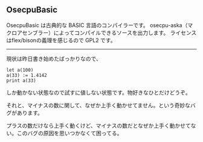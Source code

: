 ## OsecpuBasic

OsecpuBasic は古典的な BASIC 言語のコンパイラーです。
osecpu-aska（マクロアセンブラー）によってコンパイルできるソースを出力します。
ライセンスはflex/bisonの義理を感じるので GPL2 です。

***

現状は昨日書き始めたばっかりなので、

    let a(100)
    a(33) := 1.4142
    print a(33)

しか動かない状態なので試すに値しない状態です。物好きなひとだけどうぞ。

それと、マイナスの数に関して、なぜか上手く動かせてません。という奇妙なバグがあります。

プラスの数だけなら上手く動くけど、マイナスの数だとなぜか上手く動かせてない。このバグの原因を思いつかなくて困ってる。

